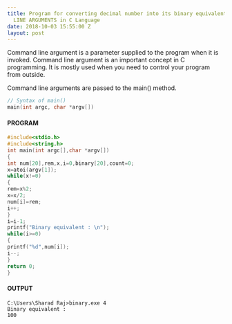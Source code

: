 ```yaml
---
title: Program for converting decimal number into its binary equivalent using COMMAND
  LINE ARGUMENTS in C Language
date: 2018-10-03 15:55:00 Z
layout: post
---
```


Command line argument is a parameter supplied to the program when it is invoked. Command line argument is an important concept in C programming. It is mostly used when you need to control your program from outside.

Command line arguments are passed to the main() method.

```c
// Syntax of main()
main(int argc, char *argv[])
```

#### PROGRAM

```c
#include<stdio.h>
#include<string.h>
int main(int argc[],char *argv[])
{
int num[20],rem,x,i=0,binary[20],count=0;
x=atoi(argv[1]);
while(x!=0)
{
rem=x%2;
x=x/2;
num[i]=rem;
i++;
}
i=i-1;
printf("Binary equivalent : \n");
while(i>=0)
{
printf("%d",num[i]);
i--;
}
return 0;
}
```

#### OUTPUT

```
C:\Users\Sharad Raj>binary.exe 4
Binary equivalent :
100
```
